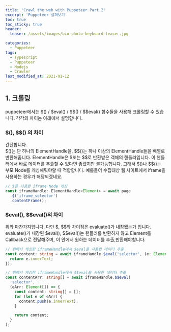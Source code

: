 ```yaml
---
title: 'Crawl the web with Puppeteer Part.2'
excerpt: 'Puppeteer 살펴보기'
toc: true
toc_sticky: true
header:
  teaser: /assets/images/bio-photo-keyboard-teaser.jpg

categories:
  - Puppeteer
tags:
  - Typescript
  - Puppeteer
  - Nodejs
  - Crawler
last_modified_at: 2021-01-12
---
```


## 1. 크롤링

puppeteer에서는 &#36;() / &#36;eval() / &#36;&#36;() / &#36;&#36;eval() 함수들을 사용해 크롤링할 수 있습니다. 각각의 차이는 아래에서 설명합니다.

### $(), $$() 의 차이

간단합니다.  
&#36;()는 단 하나의 ElementHandle을, &#36;&#36;()는 하나 이상의 ElementHandle들을 배열로 반환해줍니다.
ElementHandle은 $또는 $$로 반환받은 객체의 핸들러입니다. 이 핸들러에서 바로 데이터를 추출할 수 있다면 좋겠지만 불가능합니다.
그래서 &#36;()나 &#36;&#36;()는 부모 Node를 캐싱해둬야할 때 적합합니다. 예를들어 수집대상 웹 사이트에서 iframe을 사용하는 경우가 해당되겠네요.

```ts
// $를 사용한 iframe Node 캐싱
const iframeHandle: ElementHandle<Element> = await page
  .$('iframe_selector')
  .contentFrame();
```

### $eval(), $$eval()의 차이

위와 마찬가지입니다. 다만 &#36;, &#36;&#36;와 차이점은 evaluate()가 내장됐는가 입니다.
evaluate()가 내장된 &#36;eval(), &#36;&#36;eval()는 핸들러를 반환하지 않고 Element를 Callback으로 전달해주며, 이 안에서 원하는 데이터를 추출,반환해야합니다.

```ts
// 위에서 캐싱한 iframeHandle에서 $eval을 사용한 데이터 추출
const content: string = await iframeHandle.$eval('selector', (e: Element) => {
  return e.innerText;
});

// 위에서 캐싱한 iframeHandle에서 $$eval을 사용한 데이터 추출
const contentArr: string[] = await iframeHandle.$$eval(
  'selector',
  (eArr: Element[]) => {
    const content: string[] = [];
    for (let e of eArr) {
      content.push(e.innerText);
    }

    return content;
  }
);
```

